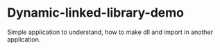 # Dynamic-linked-library-demo
Simple application to understand, how to make dll and import in another application.
